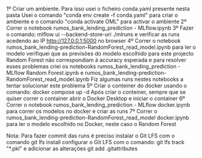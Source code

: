 1º Criar um ambiente. Para isso usei o ficheiro conda.yaml presente nesta pasta
  Usei o comando "conda env create -f conda.yaml" para criar o ambiente e o comando "conda activate OML" para activar o ambiente
2º Correr o notebook rumos_bank_lending_prediction - MLflow.ipynb
3º Fazer o comando: mlflow ui --backend-store-uri ./mlruns e verificar as runs acedendo ao IP http://127.0.0.1:5000 no browser
4º Correr o notebook rumos_bank_lending-prediction-RandomForest_read_model.ipynb para ler o modelo
  verifiquei que as previsões do modelo escolhido para este projecto Random Forest não correspondiam à accuracy esperada e para resolver esses problemas criei os notebooks rumos_bank_lending_prediction - MLflow Random Forest.ipynb e rumos_bank_lending-prediction-RandomForest_read_model.ipynb
  Fiz algumas runs nestes notebooks a tentar solucionar este problema
5º Criar o conteiner do docker usando o comando: docker compose up -d 
  Após criar o conteiner, sempre que se quiser correr o container abrir o Docker Desktop e iniciar o container
6º Correr o notebook rumos_bank_lending_prediction - MLflow docker.ipynb para correr os modelos no docker e criar as runs
7º Correr o rumos_bank_lending-prediction-RandomForest_read_model docker.ipynb para ler o modelo escolhido no Docker, neste caso o Random Forest

Nota: Para fazer commit das runs é preciso instalar o Git LFS com o comando git lfs install
configurar o Git LFS com o comando: git lfs track "*.pkl"
e adicionar as alterações git add .gitattributes


